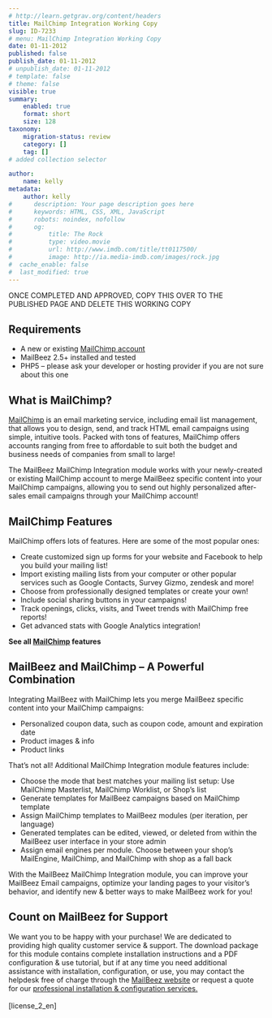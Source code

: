```yaml
---
# http://learn.getgrav.org/content/headers
title: MailChimp Integration Working Copy
slug: ID-7233
# menu: MailChimp Integration Working Copy
date: 01-11-2012
published: false
publish_date: 01-11-2012
# unpublish_date: 01-11-2012
# template: false
# theme: false
visible: true
summary:
    enabled: true
    format: short
    size: 128
taxonomy:
    migration-status: review
    category: []
    tag: []
# added collection selector

author:
    name: kelly
metadata:
    author: kelly
#      description: Your page description goes here
#      keywords: HTML, CSS, XML, JavaScript
#      robots: noindex, nofollow
#      og:
#          title: The Rock
#          type: video.movie
#          url: http://www.imdb.com/title/tt0117500/
#          image: http://ia.media-imdb.com/images/rock.jpg
#  cache_enable: false
#  last_modified: true
---
```


ONCE COMPLETED AND APPROVED, COPY THIS OVER TO THE PUBLISHED PAGE AND DELETE THIS WORKING COPY

## Requirements

- A new or existing [MailChimp account](http://www.mailchimp.com)
- MailBeez 2.5+ installed and tested
- PHP5 – please ask your developer or hosting provider if you are not sure about this one

## What is MailChimp?

[MailChimp](http://www.mailchimp.com) is an email marketing service, including email list management, that allows you to design, send, and track HTML email campaigns using simple, intuitive tools. Packed with tons of features, MailChimp offers accounts ranging from free to affordable to suit both the budget and business needs of companies from small to large!

The MailBeez MailChimp Integration module works with your newly-created or existing MailChimp account to merge MailBeez specific content into your MailChimp campaigns, allowing you to send out highly personalized after-sales email campaigns through your MailChimp account!

## MailChimp Features

MailChimp offers lots of features. Here are some of the most popular ones:

- Create customized sign up forms for your website and Facebook to help you build your mailing list!
- Import existing mailing lists from your computer or other popular services such as Google Contacts, Survey Gizmo, zendesk and more!
- Choose from professionally designed templates or create your own!
- Include social sharing buttons in your campaigns!
- Track openings, clicks, visits, and Tweet trends with MailChimp free reports!
- Get advanced stats with Google Analytics integration!

**See all [MailChimp](http://www.mailchimp.com/features/) features**

## MailBeez and MailChimp – A Powerful Combination

Integrating MailBeez with MailChimp lets you merge MailBeez specific content into your MailChimp campaigns:

- Personalized coupon data, such as coupon code, amount and expiration date
- Product images & info
- Product links

That’s not all! Additional MailChimp Integration module features include:

- Choose the mode that best matches your mailing list setup: Use MailChimp Masterlist, MailChimp Worklist, or Shop’s list
- Generate templates for MailBeez campaigns based on MailChimp template
- Assign MailChimp templates to MailBeez modules (per iteration, per language)
- Generated templates can be edited, viewed, or deleted from within the MailBeez user interface in your store admin
- Assign email engines per module. Choose between your shop’s MailEngine, MailChimp, and MailChimp with shop as a fall back

With the MailBeez MailChimp Integration module, you can improve your MailBeez Email campaigns, optimize your landing pages to your visitor’s behavior, and identify new & better ways to make MailBeez work for you!

## Count on MailBeez for Support

We want you to be happy with your purchase! We are dedicated to providing high quality customer service & support. The download package for this module contains complete installation instructions and a PDF configuration & use tutorial, but if at any time you need additional assistance with installation, configuration, or use, you may contact the helpdesk free of charge through the [MailBeez website](http://www.mailbeez.com) or request a quote for our [professional installation & configuration services.](http://www.mailbeez.com/support/service/)  
    
 [license\_2\_en]  
  
